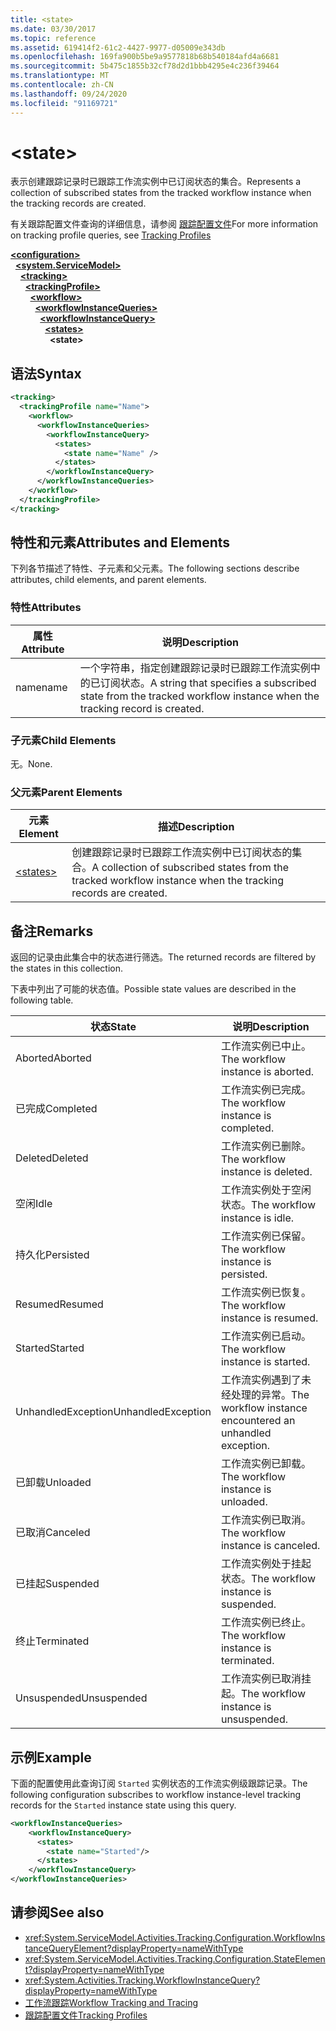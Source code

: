```yaml
---
title: <state>
ms.date: 03/30/2017
ms.topic: reference
ms.assetid: 619414f2-61c2-4427-9977-d05009e343db
ms.openlocfilehash: 169fa900b5be9a9577818b68b540184afd4a6681
ms.sourcegitcommit: 5b475c1855b32cf78d2d1bbb4295e4c236f39464
ms.translationtype: MT
ms.contentlocale: zh-CN
ms.lasthandoff: 09/24/2020
ms.locfileid: "91169721"
---
```

# \<state>

<span data-ttu-id="af58b-101">表示创建跟踪记录时已跟踪工作流实例中已订阅状态的集合。</span><span class="sxs-lookup"><span data-stu-id="af58b-101">Represents a collection of subscribed states from the tracked workflow instance when the tracking records are created.</span></span>  
  
 <span data-ttu-id="af58b-102">有关跟踪配置文件查询的详细信息，请参阅 [跟踪配置文件](../../../windows-workflow-foundation/tracking-profiles.md)</span><span class="sxs-lookup"><span data-stu-id="af58b-102">For more information on tracking profile queries, see [Tracking Profiles](../../../windows-workflow-foundation/tracking-profiles.md)</span></span>  
  
[**\<configuration>**](../configuration-element.md)\
&nbsp;&nbsp;[**\<system.ServiceModel>**](system-servicemodel-of-workflow.md)\
&nbsp;&nbsp;&nbsp;&nbsp;[**\<tracking>**](tracking.md)\
&nbsp;&nbsp;&nbsp;&nbsp;&nbsp;&nbsp;[**\<trackingProfile>**](trackingprofile.md)\
&nbsp;&nbsp;&nbsp;&nbsp;&nbsp;&nbsp;&nbsp;&nbsp;[**\<workflow>**](workflow.md)\
&nbsp;&nbsp;&nbsp;&nbsp;&nbsp;&nbsp;&nbsp;&nbsp;&nbsp;&nbsp;[**\<workflowInstanceQueries>**](workflowinstancequeries.md)\
&nbsp;&nbsp;&nbsp;&nbsp;&nbsp;&nbsp;&nbsp;&nbsp;&nbsp;&nbsp;&nbsp;&nbsp;[**\<workflowInstanceQuery>**](workflowinstancequery.md)\
&nbsp;&nbsp;&nbsp;&nbsp;&nbsp;&nbsp;&nbsp;&nbsp;&nbsp;&nbsp;&nbsp;&nbsp;&nbsp;&nbsp;[**\<states>**](states.md)\
&nbsp;&nbsp;&nbsp;&nbsp;&nbsp;&nbsp;&nbsp;&nbsp;&nbsp;&nbsp;&nbsp;&nbsp;&nbsp;&nbsp;&nbsp;&nbsp;**\<state>**  
  
## <a name="syntax"></a><span data-ttu-id="af58b-103">语法</span><span class="sxs-lookup"><span data-stu-id="af58b-103">Syntax</span></span>  
  
```xml  
<tracking>
  <trackingProfile name="Name">
    <workflow>
      <workflowInstanceQueries>
        <workflowInstanceQuery>
          <states>
            <state name="Name" />
          </states>
        </workflowInstanceQuery>
      </workflowInstanceQueries>
    </workflow>
  </trackingProfile>
</tracking>  
```  
  
## <a name="attributes-and-elements"></a><span data-ttu-id="af58b-104">特性和元素</span><span class="sxs-lookup"><span data-stu-id="af58b-104">Attributes and Elements</span></span>  

 <span data-ttu-id="af58b-105">下列各节描述了特性、子元素和父元素。</span><span class="sxs-lookup"><span data-stu-id="af58b-105">The following sections describe attributes, child elements, and parent elements.</span></span>  
  
### <a name="attributes"></a><span data-ttu-id="af58b-106">特性</span><span class="sxs-lookup"><span data-stu-id="af58b-106">Attributes</span></span>  
  
|<span data-ttu-id="af58b-107">属性</span><span class="sxs-lookup"><span data-stu-id="af58b-107">Attribute</span></span>|<span data-ttu-id="af58b-108">说明</span><span class="sxs-lookup"><span data-stu-id="af58b-108">Description</span></span>|  
|---------------|-----------------|  
|<span data-ttu-id="af58b-109">name</span><span class="sxs-lookup"><span data-stu-id="af58b-109">name</span></span>|<span data-ttu-id="af58b-110">一个字符串，指定创建跟踪记录时已跟踪工作流实例中的已订阅状态。</span><span class="sxs-lookup"><span data-stu-id="af58b-110">A string that specifies a subscribed state from the tracked workflow instance when the tracking record is created.</span></span>|  
  
### <a name="child-elements"></a><span data-ttu-id="af58b-111">子元素</span><span class="sxs-lookup"><span data-stu-id="af58b-111">Child Elements</span></span>  

 <span data-ttu-id="af58b-112">无。</span><span class="sxs-lookup"><span data-stu-id="af58b-112">None.</span></span>  
  
### <a name="parent-elements"></a><span data-ttu-id="af58b-113">父元素</span><span class="sxs-lookup"><span data-stu-id="af58b-113">Parent Elements</span></span>  
  
|<span data-ttu-id="af58b-114">元素</span><span class="sxs-lookup"><span data-stu-id="af58b-114">Element</span></span>|<span data-ttu-id="af58b-115">描述</span><span class="sxs-lookup"><span data-stu-id="af58b-115">Description</span></span>|  
|-------------|-----------------|  
|[\<states>](states.md)|<span data-ttu-id="af58b-116">创建跟踪记录时已跟踪工作流实例中已订阅状态的集合。</span><span class="sxs-lookup"><span data-stu-id="af58b-116">A collection of subscribed states from the tracked workflow instance when the tracking records are created.</span></span>|  
  
## <a name="remarks"></a><span data-ttu-id="af58b-117">备注</span><span class="sxs-lookup"><span data-stu-id="af58b-117">Remarks</span></span>  

 <span data-ttu-id="af58b-118">返回的记录由此集合中的状态进行筛选。</span><span class="sxs-lookup"><span data-stu-id="af58b-118">The returned records are filtered by the states in this collection.</span></span>  
  
 <span data-ttu-id="af58b-119">下表中列出了可能的状态值。</span><span class="sxs-lookup"><span data-stu-id="af58b-119">Possible state values are described in the following table.</span></span>  
  
|<span data-ttu-id="af58b-120">状态</span><span class="sxs-lookup"><span data-stu-id="af58b-120">State</span></span>|<span data-ttu-id="af58b-121">说明</span><span class="sxs-lookup"><span data-stu-id="af58b-121">Description</span></span>|  
|-----------|-----------------|  
|<span data-ttu-id="af58b-122">Aborted</span><span class="sxs-lookup"><span data-stu-id="af58b-122">Aborted</span></span>|<span data-ttu-id="af58b-123">工作流实例已中止。</span><span class="sxs-lookup"><span data-stu-id="af58b-123">The workflow instance is aborted.</span></span>|  
|<span data-ttu-id="af58b-124">已完成</span><span class="sxs-lookup"><span data-stu-id="af58b-124">Completed</span></span>|<span data-ttu-id="af58b-125">工作流实例已完成。</span><span class="sxs-lookup"><span data-stu-id="af58b-125">The workflow instance is completed.</span></span>|  
|<span data-ttu-id="af58b-126">Deleted</span><span class="sxs-lookup"><span data-stu-id="af58b-126">Deleted</span></span>|<span data-ttu-id="af58b-127">工作流实例已删除。</span><span class="sxs-lookup"><span data-stu-id="af58b-127">The workflow instance is deleted.</span></span>|  
|<span data-ttu-id="af58b-128">空闲</span><span class="sxs-lookup"><span data-stu-id="af58b-128">Idle</span></span>|<span data-ttu-id="af58b-129">工作流实例处于空闲状态。</span><span class="sxs-lookup"><span data-stu-id="af58b-129">The workflow instance is idle.</span></span>|  
|<span data-ttu-id="af58b-130">持久化</span><span class="sxs-lookup"><span data-stu-id="af58b-130">Persisted</span></span>|<span data-ttu-id="af58b-131">工作流实例已保留。</span><span class="sxs-lookup"><span data-stu-id="af58b-131">The workflow instance is persisted.</span></span>|  
|<span data-ttu-id="af58b-132">Resumed</span><span class="sxs-lookup"><span data-stu-id="af58b-132">Resumed</span></span>|<span data-ttu-id="af58b-133">工作流实例已恢复。</span><span class="sxs-lookup"><span data-stu-id="af58b-133">The workflow instance is resumed.</span></span>|  
|<span data-ttu-id="af58b-134">Started</span><span class="sxs-lookup"><span data-stu-id="af58b-134">Started</span></span>|<span data-ttu-id="af58b-135">工作流实例已启动。</span><span class="sxs-lookup"><span data-stu-id="af58b-135">The workflow instance is started.</span></span>|  
|<span data-ttu-id="af58b-136">UnhandledException</span><span class="sxs-lookup"><span data-stu-id="af58b-136">UnhandledException</span></span>|<span data-ttu-id="af58b-137">工作流实例遇到了未经处理的异常。</span><span class="sxs-lookup"><span data-stu-id="af58b-137">The workflow instance encountered an unhandled exception.</span></span>|  
|<span data-ttu-id="af58b-138">已卸载</span><span class="sxs-lookup"><span data-stu-id="af58b-138">Unloaded</span></span>|<span data-ttu-id="af58b-139">工作流实例已卸载。</span><span class="sxs-lookup"><span data-stu-id="af58b-139">The workflow instance is unloaded.</span></span>|  
|<span data-ttu-id="af58b-140">已取消</span><span class="sxs-lookup"><span data-stu-id="af58b-140">Canceled</span></span>|<span data-ttu-id="af58b-141">工作流实例已取消。</span><span class="sxs-lookup"><span data-stu-id="af58b-141">The workflow instance is canceled.</span></span>|  
|<span data-ttu-id="af58b-142">已挂起</span><span class="sxs-lookup"><span data-stu-id="af58b-142">Suspended</span></span>|<span data-ttu-id="af58b-143">工作流实例处于挂起状态。</span><span class="sxs-lookup"><span data-stu-id="af58b-143">The workflow instance is suspended.</span></span>|  
|<span data-ttu-id="af58b-144">终止</span><span class="sxs-lookup"><span data-stu-id="af58b-144">Terminated</span></span>|<span data-ttu-id="af58b-145">工作流实例已终止。</span><span class="sxs-lookup"><span data-stu-id="af58b-145">The workflow instance is terminated.</span></span>|  
|<span data-ttu-id="af58b-146">Unsuspended</span><span class="sxs-lookup"><span data-stu-id="af58b-146">Unsuspended</span></span>|<span data-ttu-id="af58b-147">工作流实例已取消挂起。</span><span class="sxs-lookup"><span data-stu-id="af58b-147">The workflow instance is unsuspended.</span></span>|  
  
## <a name="example"></a><span data-ttu-id="af58b-148">示例</span><span class="sxs-lookup"><span data-stu-id="af58b-148">Example</span></span>  

 <span data-ttu-id="af58b-149">下面的配置使用此查询订阅 `Started` 实例状态的工作流实例级跟踪记录。</span><span class="sxs-lookup"><span data-stu-id="af58b-149">The following configuration subscribes to workflow instance-level tracking records for the `Started` instance state using this query.</span></span>  
  
```xml  
<workflowInstanceQueries>  
    <workflowInstanceQuery>  
      <states>  
        <state name="Started"/>  
      </states>  
    </workflowInstanceQuery>  
</workflowInstanceQueries>  
```  
  
## <a name="see-also"></a><span data-ttu-id="af58b-150">请参阅</span><span class="sxs-lookup"><span data-stu-id="af58b-150">See also</span></span>

- <xref:System.ServiceModel.Activities.Tracking.Configuration.WorkflowInstanceQueryElement?displayProperty=nameWithType>
- <xref:System.ServiceModel.Activities.Tracking.Configuration.StateElement?displayProperty=nameWithType>
- <xref:System.Activities.Tracking.WorkflowInstanceQuery?displayProperty=nameWithType>
- [<span data-ttu-id="af58b-151">工作流跟踪</span><span class="sxs-lookup"><span data-stu-id="af58b-151">Workflow Tracking and Tracing</span></span>](../../../windows-workflow-foundation/workflow-tracking-and-tracing.md)
- [<span data-ttu-id="af58b-152">跟踪配置文件</span><span class="sxs-lookup"><span data-stu-id="af58b-152">Tracking Profiles</span></span>](../../../windows-workflow-foundation/tracking-profiles.md)
